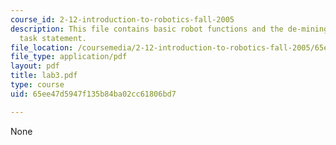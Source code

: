 ```yaml
---
course_id: 2-12-introduction-to-robotics-fall-2005
description: This file contains basic robot functions and the de-mining robot project
  task statement.
file_location: /coursemedia/2-12-introduction-to-robotics-fall-2005/65ee47d5947f135b84ba02cc61806bd7_lab3.pdf
file_type: application/pdf
layout: pdf
title: lab3.pdf
type: course
uid: 65ee47d5947f135b84ba02cc61806bd7

---
```

None